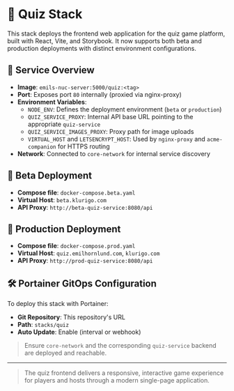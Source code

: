 # 🧠 Quiz Stack

This stack deploys the frontend web application for the quiz game platform, built with React, Vite, and Storybook. It now supports both beta and production deployments with distinct environment configurations.

## 🐳 Service Overview

- **Image**: `emils-nuc-server:5000/quiz:<tag>`
- **Port**: Exposes port `80` internally (proxied via nginx-proxy)
- **Environment Variables**:
  - `NODE_ENV`: Defines the deployment environment (`beta` or `production`)
  - `QUIZ_SERVICE_PROXY`: Internal API base URL pointing to the appropriate `quiz-service`
  - `QUIZ_SERVICE_IMAGES_PROXY`: Proxy path for image uploads
  - `VIRTUAL_HOST` and `LETSENCRYPT_HOST`: Used by `nginx-proxy` and `acme-companion` for HTTPS routing
- **Network**: Connected to `core-network` for internal service discovery

## 🧪 Beta Deployment

- **Compose file**: `docker-compose.beta.yaml`
- **Virtual Host**: `beta.klurigo.com`
- **API Proxy**: `http://beta-quiz-service:8080/api`

## 🚀 Production Deployment

- **Compose file**: `docker-compose.prod.yaml`
- **Virtual Host**: `quiz.emilhornlund.com`, `klurigo.com`
- **API Proxy**: `http://prod-quiz-service:8080/api`

## 🛠 Portainer GitOps Configuration

To deploy this stack with Portainer:

- **Git Repository**: This repository's URL
- **Path**: `stacks/quiz`
- **Auto Update**: Enable (interval or webhook)

> Ensure `core-network` and the corresponding `quiz-service` backend are deployed and reachable.

---

> The quiz frontend delivers a responsive, interactive game experience for players and hosts through a modern single-page application.
